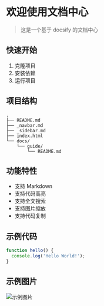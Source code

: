 # 欢迎使用文档中心

> 这是一个基于 docsify 的文档中心

## 快速开始

1. 克隆项目
2. 安装依赖
3. 运行项目

## 项目结构

```
.
├── README.md
├── _navbar.md
├── _sidebar.md
├── index.html
└── docs/
    └── guide/
        └── README.md
```

## 功能特性

- 支持 Markdown
- 支持代码高亮
- 支持全文搜索
- 支持图片缩放
- 支持代码复制

## 示例代码

```javascript
function hello() {
  console.log('Hello World!');
}
```

## 示例图片

![示例图片](https://via.placeholder.com/300x200) 